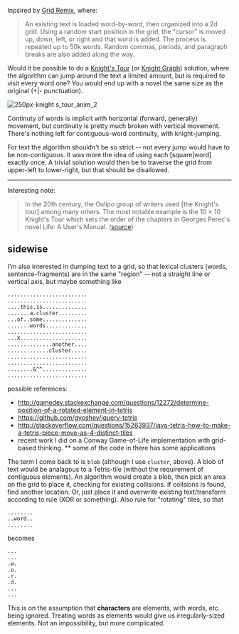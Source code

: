 Inpsired by [Grid Remix](https://github.com/dariusk/NaNoGenMo/issues/33), where:

> An existing text is loaded word-by-word, then organized into a 2d grid. Using a random start position in the grid, the "cursor" is moved up, down, left, or right and that word is added. The process is repeated up to 50k words. Random commas, periods, and paragraph breaks are also added along the way.


Would it be possible to do a [Knight's Tour](http://en.wikipedia.org/wiki/Knight%27s_tour) (or [Knight Graph](http://mathworld.wolfram.com/KnightGraph.html)) solution, where the algorithm can jump around the text a limited amount, but is required to visit every word one? You would end up with a novel the same size as the original (+|- punctuation).

![250px-knight s_tour_anim_2](https://dl.dropboxusercontent.com/s/h304t0zvbsujnpk/knight.tour.gif)

Continuty of words is implicit with horizontal (forward, generally) movement, but continuity is pretty much broken with vertical movement. There's nothing left for contiguous-word continuity, with knight-jumping.

For text the algorithm shouldn't be so strict -- not every jump would have to be non-contiguous. It was more the idea of using each [square|word] exactly once. A trivial solution would then be to traverse the grid from upper-left to lower-right, but that should be disallowed.

----
Interesting note:

>In the 20th century, the Oulipo group of writers used [the Knight's tour] among many others. The most notable example is the 10 × 10 Knight's Tour which sets the order of the chapters in Georges Perec's novel Life: A User's Manual. ([source](http://en.wikipedia.org/wiki/Knight%27s_tour#History))


## sidewise
I'm also interested in dumping text to a grid, so that lexical clusters (words, sentence-fragments) are in the same "region" -- not a straight line or vertical axis, but maybe something like

````
.........................
.........................
....this.is..............
.......a.cluster.........
...of..some..............
.......words.............
.........................
...X.....................
..............another....
.............cluster.....
.........................
.........................
........&^^..............
.........................
````

possible references:
* http://gamedev.stackexchange.com/questions/12272/determine-position-of-a-rotated-element-in-tetris
* https://github.com/gyoshev/jquery-tetris
* http://stackoverflow.com/questions/15263937/java-tetris-how-to-make-a-tetris-piece-move-as-4-distinct-tiles
* recent work I did on a Conway Game-of-Life implementation with grid-based thinking.
** some of the code in there has some applications

The term I come back to is `blob` (although I use `cluster`, above). A blob of text would be analagous to a Tetris-tile (without the requirement of contiguous elements). An algorithm would create a blob, then pick an area on the grid to place it, checking for existing collisions. If collsions is found, find another location. Or, just place it and overwrite existing text/transform according to rule (XOR or something). Also rule for "rotating" tiles, so that

````
........
..word..
........
````

becomes

````
...
...
.w.
.o.
.r.
.d.
...
...
````

This is on the assumption that **characters** are elements, with words, etc. being ignored. Treating words as elements would give us irregularly-sized elements. Not an impossibility, but more complicated.
